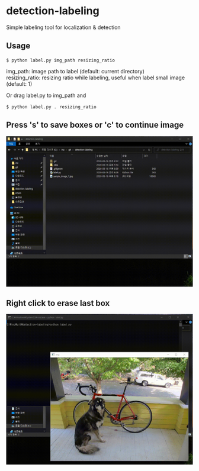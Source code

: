 # detection-labeling
Simple labeling tool for localization &amp; detection

## Usage
```
$ python label.py img_path resizing_ratio
```
img_path: image path to label (default: current directory)<br>
resizing_ratio: resizing ratio while labeling, useful when label small image (default: 1)<br>

Or drag label.py to img_path and
```
$ python label.py . resizing_ratio
```

## Press 's' to save boxes or 'c' to continue image
<img src="/preview/1.gif" alt="" width="600">

## Right click to erase last box
<img src="/preview/2.gif" alt="" width="600">
